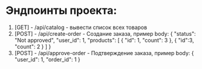 Эндпоинты проекта:
==================
1. [GET] - /api/catalog - вывести список всех товаров
2. [POST] - /api/create-order - Создание заказа, пример body: 
{
  "status": "Not approved",
  "user_id": 1,
  "products": [
    {
      "id": 1,
      "count": 3
    },
    {
      "id":3,
      "count": 2
    }
    ]
}
3. [POST] - /api/approve-order - Подтверждение заказа, пример body:
{
  "user_id": 1,
  "order_id": 1
}
